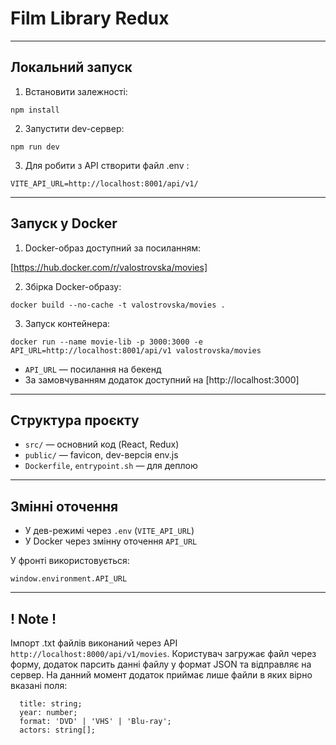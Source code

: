 # Film Library Redux

---

## Локальний запуск

1. Встановити залежності:
  ```
  npm install
  ```

2. Запустити dev-сервер:
  ```
  npm run dev
  ```

3. Для робити з API створити файл .env :
  ```
  VITE_API_URL=http://localhost:8001/api/v1/
  ```

---

## Запуск у Docker

1. Docker-образ доступний за посиланням:

  [https://hub.docker.com/r/valostrovska/movies]

2. Збірка Docker-образу:
  ```
  docker build --no-cache -t valostrovska/movies .
  ```

3. Запуск контейнера: 
  ```
  docker run --name movie-lib -p 3000:3000 -e API_URL=http://localhost:8001/api/v1 valostrovska/movies
  ```

  - `API_URL` — посилання на бекенд
  - За замовчуванням додаток доступний на [http://localhost:3000]

---

## Структура проєкту

- `src/` — основний код (React, Redux)
- `public/` — favicon, dev-версія env.js
- `Dockerfile`, `entrypoint.sh` — для деплою

---

## Змінні оточення

- У дев-режимі через `.env` (`VITE_API_URL`)
- У Docker через змінну оточення `API_URL`

У фронті використовується:
```
window.environment.API_URL
```

---

## ! Note !

Імпорт .txt файлів виконаний через API `http://localhost:8000/api/v1/movies`. Користувач загружає файл через форму, додаток парсить данні файлу у формат JSON та відправляє на сервер. На данний момент додаток приймає лише файли в яких вірно вказані поля:
```
  title: string;
  year: number;
  format: 'DVD' | 'VHS' | 'Blu-ray';
  actors: string[];
```